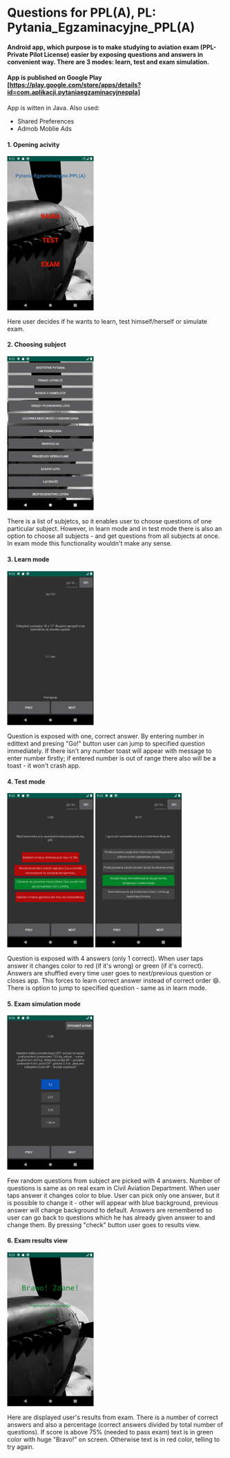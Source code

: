 # Questions for PPL(A), PL: Pytania_Egzaminacyjne_PPL(A)

#### Android app, which purpose is to make studying to aviation exam (PPL- Private Pilot License) easier by exposing questions and answers in convenient way. There are 3 modes: learn, test and exam simulation. 

#### App is published on Google Play [https://play.google.com/store/apps/details?id=com.aplikacji.pytaniaegzaminacyjneppla]

App is witten in Java. Also used:
- Shared Preferences
- Admob Moblie Ads


#### 1. Opening acivity

<img src="/Screenshots/Scr_1_apk.png" width="200">

Here user decides if he wants to learn, test himself/herself or simulate exam.

#### 2. Choosing subject

<img src="/Screenshots/Scr_3_apk.png" width="200">

There is a list of subjetcs, so it enables user to choose questions of one particular subject. However, in learn mode and in test mode there is also an option to choose all subjects - and get questions from all subjects at once. In exam mode this functionality wouldn't make any sense.

#### 3. Learn mode

<img src="/Screenshots/Scr_4_apk.png" width="200">

Question is exposed with one, correct answer. By entering number in edittext and presing "Go!" button user can jump to specified question immediately. If there isn't any number toast will appear with message to enter number firstly; if entered number is out of range there also will be a toast - it won't crash app.

#### 4. Test mode

<img src="/Screenshots/Scr_2_apk.png" width="200">

<img src="/Screenshots/Scr_5_apk.png" width="200">

Question is exposed with 4 answers (only 1 correct). When user taps answer it changes color to red (if it's wrong) or green (if it's correct). Answers are shuffled every time user goes to next/previous question or closes app. This forces to learn correct answer instead of correct order :smile:. There is option to jump to specified question - same as in learn mode.

#### 5. Exam simulation mode

<img src="/Screenshots/Scr_7_apk.png" width="200">

Few random questions from subject are picked with 4 answers. Number of questions is same as on real exam in Civil Aviation Department. When user taps answer it changes color to blue. User can pick only one answer, but it is possible to change it - other will appear with blue background, previous answer will change background to default. Answers are remembered so user can go back to questions which he has already given answer to and change them. By pressing "check" button user goes to results view.

#### 6. Exam results view

<img src="/Screenshots/Scr_6_apk.png" width="200">

Here are displayed user's results from exam. There is a number of correct answers and also a percentage (correct answers divided by total number of questions). If score is above 75% (needed to pass exam) text is in green color with huge "Bravo!" on screen. Otherwise text is in red color, telling to try again.
